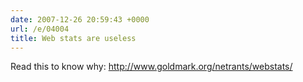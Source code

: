 ```yaml
---
date: 2007-12-26 20:59:43 +0000
url: /e/04004
title: Web stats are useless
---
```


Read this to know why:
http://www.goldmark.org/netrants/webstats/
